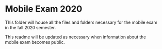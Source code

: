 # Mobile Exam 2020
This folder will house all the files and folders necessary for the mobile exam in the fall 2020 semester.

This readme will be updated as necessary when information about the mobile exam becomes public.